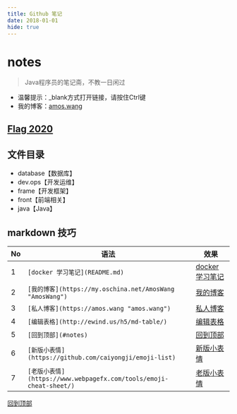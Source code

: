 ```yaml
---
title: Github 笔记
date: 2018-01-01
hide: true
---
```


# notes
> Java程序员的笔记斋，不教一日闲过
- 温馨提示：_blank方式打开链接，请按住Ctrl键
- 我的博客：[amos.wang](https://amos.wang)

## [Flag 2020](https://github.com/AmosWang0626/notes/blob/master/skill/flag-2020.md)

## 文件目录
- database【数据库】
- dev.ops【开发运维】
- frame【开发框架】
- front【前端相关】
- java【Java】

## markdown 技巧

| No | 语法                                                            | 效果                                                          |
|----|---------------------------------------------------------------|-------------------------------------------------------------|
| 1  | `[docker 学习笔记](README.md)`                                    | [docker 学习笔记](dev.ops/docker/README.md)                             |
| 2  | `[我的博客](https://my.oschina.net/AmosWang "AmosWang")`          | [我的博客](https://my.oschina.net/AmosWang "AmosWang")          |
| 3  | `[私人博客](https://amos.wang "amos.wang")`                       | [私人博客](https://amos.wang/ "amos.wang")          |
| 4  | `[编辑表格](http://ewind.us/h5/md-table/)`                        | [编辑表格](http://ewind.us/h5/md-table/)                        |
| 5  | `[回到顶部](#notes)`                                              | [回到顶部](#notes)                                              |
| 6  | `[新版小表情](https://github.com/caiyongji/emoji-list)`            | [新版小表情](https://github.com/caiyongji/emoji-list)            |
| 7  | `[老版小表情](https://www.webpagefx.com/tools/emoji-cheat-sheet/)` | [老版小表情](https://www.webpagefx.com/tools/emoji-cheat-sheet/) |

[回到顶部](#notes)
